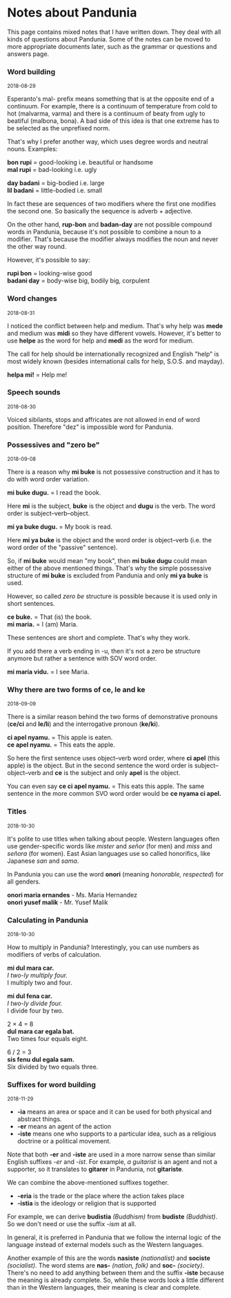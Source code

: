 
# Notes about Pandunia
 
This page contains mixed notes that I have written down. They deal with all kinds of questions about Pandunia. Some of the notes can be moved to more appropriate documents later, such as the grammar or questions and answers page.
 
 
### Word building

<small>2018-08-29</small>
 
Esperanto's mal- prefix means something that is at the opposite end of a continuum. For example, there is a continuum of temperature from cold to hot (malvarma, varma) and there is a continuum of beaty from ugly to beatiful (malbona, bona). A bad side of this idea is that one extreme has to be selected as the unprefixed norm.
 
That's why I prefer another way, which uses degree words and neutral nouns. Examples:
 
**bon rupi** = good-looking i.e. beautiful or handsome  
**mal rupi** = bad-looking i.e. ugly  
 
**day badani** = big-bodied i.e. large  
**lil badani** = little-bodied i.e. small  
 
In fact these are sequences of two modifiers where the first one modifies the second one. So basically the sequence is adverb + adjective.
 
On the other hand, **rup-bon** and **badan-day** are not possible compound words in Pandunia, because it's not possible to combine a noun to a modifier. That's because the modifier always modifies the noun and never the other way round.
 
However, it's possible to say:
 
**rupi bon** = looking-wise good  
**badani day** = body-wise big, bodily big, corpulent  
 
 
### Word changes

<small>2018-08-31</small>

I noticed the conflict between help and medium. That's why help was **mede** and medium was **midi** so they have different vowels. However, it's better to use **helpe** as the word for help and **medi** as the word for medium.
 
The call for help should be internationally recognized and English "help" is most widely known (besides international calls for help, S.O.S. and mayday).
 
**helpa mi!** = Help me!
 
### Speech sounds

<small>2018-08-30</small>
 
Voiced sibilants, stops and affricates are not allowed in end of word position. Therefore "dez" is impossible word for Pandunia.


### Possessives and "zero be"

<small>2018-09-08</small>

There is a reason why **mi buke** is not possessive construction and it has to do with word order variation.

**mi buke dugu.** = I read the book.

Here **mi** is the subject, **buke** is the object and **dugu** is the verb. The word order is subject–verb–object.

**mi ya buke dugu.** = My book is read.

Here **mi ya buke** is the object and the word order is object–verb (i.e. the word order of the "passive" sentence).

So, if **mi buke** would mean "my book", then **mi buke dugu** could mean either of the above mentioned things. That's why the simple possessive structure of **mi buke** is excluded from Pandunia and only **mi ya buke** is used.

However, so called _zero be_ structure is possible because it is used only in short sentences.

**ce buke.** = That (is) the book.  
**mi maria.** = I (am) Maria.

These sentences are short and complete. That's why they work.

If you add there a verb ending in -u, then it's not a zero be structure anymore but rather a sentence with SOV word order.

**mi maria vidu.** = I see Maria.


### Why there are two forms of ce, le and ke

<small>2018-09-09</small>

There is a similar reason behind the two forms of demonstrative pronouns (**ce/ci** and **le/li**) and the interrogative pronoun (**ke/ki**).

**ci apel nyamu.** = This apple is eaten.  
**ce apel nyamu.** = This eats the apple.

So here the first sentence uses object–verb word order, where **ci apel** (this apple) is the object. But in the second sentence the word order is subject–object–verb and **ce** is the subject and only **apel** is the object.

You can even say **ce ci apel nyamu.** = This eats this apple. The same sentence in the more common SVO word order would be **ce nyama ci apel.**


### Titles

<small>2018-10-30</small>

It's polite to use titles when talking about people. Western languages often use gender-specific words like *mister* and *señor* (for men) and *miss* and *señora* (for women). East Asian languages use so called honorifics, like Japanese *san* and *sama*.

In Pandunia you can use the word **onori** (meaning *honorable, respected*) for all genders.

**onori maria ernandes** - Ms. Maria Hernandez  
**onori yusef malik** - Mr. Yusef Malik


### Calculating in Pandunia

<small>2018-10-30</small>

How to multiply in Pandunia? Interestingly, you can use numbers as modifiers of verbs of calculation.

**mi dul mara car.**  
_I two-ly multiply four._  
I multiply two and four.

**mi dul fena car.**  
_I two-ly divide four._  
I divide four by two.

2 × 4 = 8  
**dul mara car egala bat.**  
Two times four equals eight.

6 / 2 = 3  
**sis fenu dul egala sam.**  
Six divided by two equals three.



### Suffixes for word building

<small>2018-11-29</small>

- **-ia** means an area or space and it can be used for both physical and abstract things.
- **-er** means an agent of the action
- **-iste** means one who supports to a particular idea, such as a religious doctrine or a political movement.

Note that both **-er** and **-iste** are used in a more narrow sense than similar English suffixes _-er_ and _-ist_. For example, _a guitarist_ is an agent and not a supporter, so it translates to **gitarer** in Pandunia, not **gitariste**.

We can combine the above-mentioned suffixes together.

- **-eria** is the trade or the place where the action takes place
- **-istia** is the ideology or religion that is supported

For example, we can derive **budistia** _(Buddhism)_ from **budiste** _(Buddhist)_. So we don't need or use the suffix _-ism_ at all.

In general, it is preferred in Pandunia that we follow the internal logic of the language instead of external models such as the Western languages.

Another example of this are the words **nasiste** _(nationalist)_ and **sociste** _(socialist)_. The word stems are **nas-** _(nation, folk)_ and **soc-** _(society)_. There's no need to add anything between them and the suffix **-iste** because the meaning is already complete. So, while these words look a little different than in the Western languages, their meaning is clear and complete.

